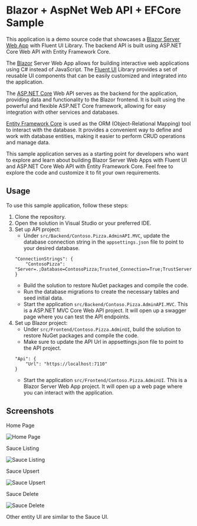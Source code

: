 # Blazor + AspNet Web API + EFCore Sample

This application is a demo source code that showcases a [Blazor Server Web App](https://blazor.net) with Fluent UI Library. The backend API is built using ASP.NET Core Web API with Entity Framework Core. 

The [Blazor](https://blazor.net) Server Web App allows for building interactive web applications using C# instead of JavaScript. The [Fluent UI](fluentui-blazor.net) Library provides a set of reusable UI components that can be easily customized and integrated into the application.

The [ASP.NET Core](https://dotnet.microsoft.com/en-us/apps/aspnet) Web API serves as the backend for the application, providing data and functionality to the Blazor frontend. It is built using the powerful and flexible ASP.NET Core framework, allowing for easy integration with other services and databases.

[Entity Framework Core](https://learn.microsoft.com/en-us/ef/core/) is used as the ORM (Object-Relational Mapping) tool to interact with the database. It provides a convenient way to define and work with database entities, making it easier to perform CRUD operations and manage data.

This sample application serves as a starting point for developers who want to explore and learn about building Blazor Server Web Apps with Fluent UI and ASP.NET Core Web API with Entity Framework Core. Feel free to explore the code and customize it to fit your own requirements.

## Usage

To use this sample application, follow these steps:

1. Clone the repository.
2. Open the solution in Visual Studio or your preferred IDE.
3. Set up API project:
    - Under `src/Backend/Contoso.Pizza.AdminAPI.MVC`, update the database connection string in the `appsettings.json` file to point to your desired database.
    ```
    "ConnectionStrings": {
        "ContosoPizza": "Server=.;Database=ContosoPizza;Trusted_Connection=True;TrustServerCertificate=True;MultipleActiveResultSets=true;"
    }
    ```
    - Build the solution to restore NuGet packages and compile the code.
    - Run the database migrations to create the necessary tables and seed initial data.
    - Start the application `src/Backend/Contoso.Pizza.AdminAPI.MVC`. This is a ASP.NET MVC Core Web API project. It will open up a swagger page where you can test the API endpoints.
4. Set up Blazor project:
    - Under `src/Frontend/Contoso.Pizza.AdminUI`, build the solution to restore NuGet packages and compile the code.
    - Make sure to update the API Url in appsettings.json file to point to the API project.
    ```
    "Api": {
        "Url": "https://localhost:7110"
    }
    ```
    - Start the application `src/Frontend/Contoso.Pizza.AdminUI`. This is a Blazor Server Web App project. It will open up a web page where you can interact with the application.


## Screenshots
Home Page

![Home Page](./assets/home.png)

Sauce Listing

![Sauce Listing](./assets/sauce-listing.png)

Sauce Upsert

![Sauce Upsert](./assets/sauce-upsert.png)

Sauce Delete

![Sauce Delete](./assets/sauce-delete.png)

Other entity UI are similar to the Sauce UI. 
